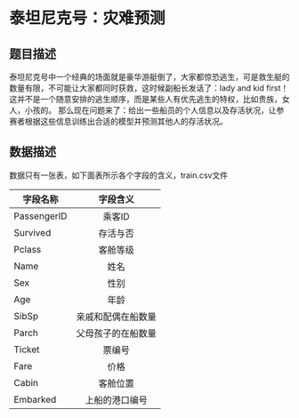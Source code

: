 # 泰坦尼克号：灾难预测

## 题目描述

泰坦尼克号中一个经典的场面就是豪华游艇倒了，大家都惊恐逃生，可是救生艇的数量有限，不可能让大家都同时获救，这时候副船长发话了：lady and kid first！这并不是一个随意安排的逃生顺序，而是某些人有优先逃生的特权，比如贵族，女人，小孩的。 那么现在问题来了：给出一些船员的个人信息以及存活状况，让参赛者根据这些信息训练出合适的模型并预测其他人的存活状况。


## 数据描述

数据只有一张表，如下面表所示各个字段的含义，train.csv文件

| 字段名称| 字段含义|
| ------------- |:-------------:|
| PassengerID | 乘客ID |
| Survived | 存活与否 |
| Pclass | 客舱等级 |
| Name| 姓名 |
| Sex | 性别 |
| Age | 年龄 |
| SibSp | 亲戚和配偶在船数量 |
| Parch | 父母孩子的在船数量 |
| Ticket | 票编号|
| Fare | 价格 |
| Cabin | 客舱位置 |
| Embarked | 上船的港口编号 |
